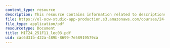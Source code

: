```yaml
---
content_type: resource
description: This resource contains information related to descriptions.
file: https://ol-ocw-studio-app-production.s3.amazonaws.com/courses/24-251-introduction-to-philosophy-of-language-fall-2011/cac6d31b422a489b86997e58919579ca_MIT24_251F11_lec03.pdf
file_type: application/pdf
resourcetype: Document
title: MIT24_251F11_lec03.pdf
uid: cac6d31b-422a-489b-8699-7e58919579ca
---
```

